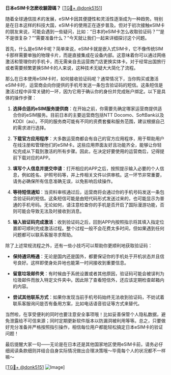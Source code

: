 **日本eSIM卡怎麽收驗證碼？** [[TG💪+ @donk5151](https://t.me/s/donk5151)]

随着全球通信技术的发展，eSIM卡因其便捷性和灵活性逐渐成为一种趋势。特别是在日本这样的科技大国，eSIM卡的使用正在逐步普及。但对于初次接触eSIM卡的朋友来说，可能会遇到一些疑问，比如：“日本的eSIM卡怎么收取验证码？”“是不是很复杂？”“需要准备什么？”今天就让我们一起来详细探讨这个问题。

首先，什么是eSIM卡呢？简单来说，eSIM卡就是嵌入式SIM卡，它不像传统SIM卡那样需要单独的物理卡片，而是直接集成在设备内部。这意味着你可以通过网络激活和管理你的手机卡，而无需亲自去运营商门店更换实体卡。对于经常出国旅行或者需要频繁更换SIM卡的人来说，这种技术无疑大大简化了流程。

那么在日本使用eSIM卡时，如何接收验证码呢？通常情况下，当你购买或激活eSIM卡时，运营商会向你提供的手机号发送一条包含验证码的短信。这条短信是激活过程中非常关键的一环，因为它用于确认你的身份并完成账户绑定。以下是具体的操作步骤：

1. **选择合适的eSIM服务提供商**：在开始之前，你需要先确定哪家运营商提供适合你的eSIM服务。目前日本的主要运营商包括NTT Docomo、SoftBank以及KDDI（au）。不同的服务商可能有不同的资费套餐和服务范围，建议根据自己的需求进行选择。

2. **下载官方应用程序**：大多数运营商都会有自己的官方应用程序，用于帮助用户在线注册和管理他们的eSIM卡。这些应用界面友好且功能齐全，能够让你轻松完成从下载到激活的所有步骤。因此，在决定好要使用的运营商后，记得提前下载对应的APP。

3. **填写个人信息并提交申请**：打开相应的APP之后，按照提示输入必要的个人信息，例如姓名、护照号码等，并上传相关文件以供审核。这一环节非常重要，请务必确保所有信息准确无误，以免影响后续操作。

4. **等待短信通知**：当资料审核通过后，运营商将会通过你的手机号码发送一条包含验证码的短信。这条短信可能是由短代码形式发送过来的，也可能显示为普通的手机号码。无论如何，请注意检查你的手机是否开启了国际漫游功能，否则可能会导致无法及时接收到消息。

5. **输入验证码完成激活**：收到验证码之后，回到APP内按照指示将其填入指定位置即可顺利完成激活过程。整个过程一般不会花费太多时间，但如果遇到任何问题都可以联系客服寻求帮助。

除了上述常规流程之外，还有一些小技巧可以帮助你更顺利地获取验证码：

- **保持通讯畅通**：无论是国内还是国外，都要保证你的手机处于开机状态并且信号良好。这样即使身处异地也能第一时间接收到重要信息。
  
- **留意垃圾邮件夹**：有时候由于系统设置或者其他原因，验证码可能会被误判为垃圾邮件而放入特定文件夹中。因此除了查看短信外，还应该定期检查邮箱内的内容。
  
- **尝试其他联系方式**：如果你发现当前手机号码始终无法收到验证码，不妨试着联系客服询问是否有备用方案，比如电话语音验证等方式来替代。

当然啦，在享受便利的同时也要注意安全事项哦！比如妥善保管个人隐私数据，避免泄露给不可信来源；同时定期更新软件版本以防漏洞被利用等等。总之，只要做好充分准备并严格按照指引操作，相信每位用户都能轻松搞定日本eSIM卡的验证问题！

最后提醒大家一句——无论是在日本还是其他国家地区使用eSIM卡前，请务必仔细阅读条款细则并结合自身实际情况做出合理决策哦～毕竟每个人的状况都不一样嘛～

[[TG💪+ @donk5151](https://t.me/s/donk5151) ![Image](https://i.postimg.cc/rwNCRYN7/Snipaste-2025-04-30-17-27-05.png)]